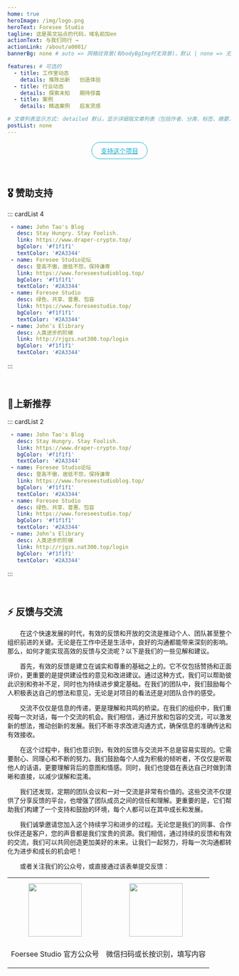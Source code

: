 ```yaml
---
home: true
heroImage: /img/logo.png
heroText: Foresee Studio
tagline: 这是英文站点的代码，域名前加en
actionText: 与我们同行 →
actionLink: /about/a0001/
bannerBg: none # auto => 网格纹背景(有bodyBgImg时无背景)，默认 | none => 无 | '大图地址' | background: 自定义背景样式       提示：如发现文本颜色不适应你的背景时可以到palette.styl修改$bannerTextColor变量

features: # 可选的
  - title: 工作室动态
    details: 推陈出新   创造体验
  - title: 行业动态
    details: 探索未知   期待惊喜
  - title: 案例
    details: 精选案例   启发灵感

# 文章列表显示方式: detailed 默认，显示详细版文章列表（包括作者、分类、标签、摘要、分页等）| simple => 显示简约版文章列表（仅标题和日期）| none 不显示文章列表
postList: none
---
```

<p align="center">
  <a class="become-sponsor" href="/money/m0001/">支持这个项目</a>
</p>

<style>
.become-sponsor {
  padding: 8px 20px;
  display: inline-block;
  color: #11a8cd;
  border-radius: 30px;
  box-sizing: border-box;
  border: 1px solid #11a8cd;
}
</style>

<br/>

## 🎖 赞助支持
::: cardList 4
```yaml
 - name: John Tao's Blog
   desc: Stay Hungry. Stay Foolish.
   link: https://www.draper-crypto.top/
   bgColor: '#f1f1f1'
   textColor: '#2A3344'
 - name: Foresee Studio论坛
   desc: 登高不傲，居低不怨，保持谦卑
   link: https://www.foreseestudioblog.top/
   bgColor: '#f1f1f1'
   textColor: '#2A3344'
 - name: Foresee Studio
   desc: 绿色、共享、普惠、包容
   link: https://www.foreseestudio.top/
   bgColor: '#f1f1f1'
   textColor: '#2A3344'
 - name: John‘s Elibrary
   desc: 人类进步的阶梯
   link: http://rjgzs.nat300.top/login
   bgColor: '#f1f1f1'
   textColor: '#2A3344'
```
:::

<br/>

## 🎉上新推荐
::: cardList 2
```yaml
 - name: John Tao's Blog
   desc: Stay Hungry. Stay Foolish.
   link: https://www.draper-crypto.top/
   bgColor: '#f1f1f1'
   textColor: '#2A3344'
 - name: Foresee Studio论坛
   desc: 登高不傲，居低不怨，保持谦卑
   link: https://www.foreseestudioblog.top/
   bgColor: '#f1f1f1'
   textColor: '#2A3344'
 - name: Foresee Studio
   desc: 绿色、共享、普惠、包容
   link: https://www.foreseestudio.top/
   bgColor: '#f1f1f1'
   textColor: '#2A3344'
 - name: John‘s Elibrary
   desc: 人类进步的阶梯
   link: http://rjgzs.nat300.top/login
   bgColor: '#f1f1f1'
   textColor: '#2A3344'
```
:::

<br/>

## ⚡ 反馈与交流
&emsp;&emsp;在这个快速发展的时代，有效的反馈和开放的交流是推动个人、团队甚至整个组织前进的关键。无论是在工作中还是生活中，良好的沟通都能带来深刻的影响。那么，如何才能实现高效的反馈与交流呢？以下是我们的一些见解和建议。

&emsp;&emsp;首先，有效的反馈是建立在诚实和尊重的基础之上的。它不仅包括赞扬和正面评价，更重要的是提供建设性的意见和改进建议。通过这种方式，我们可以帮助彼此识别和弥补不足，同时也为持续进步奠定基础。在我们的团队中，我们鼓励每个人积极表达自己的想法和意见，无论是对项目的看法还是对团队合作的感受。

&emsp;&emsp;交流不仅仅是信息的传递，更是理解和共鸣的桥梁。在我们的组织中，我们重视每一次对话，每一个交流的机会。我们相信，通过开放和包容的交流，可以激发新的想法，推动创新的发展。我们不断寻求改进沟通方式，确保信息的准确传达和有效接收。

&emsp;&emsp;在这个过程中，我们也意识到，有效的反馈与交流并不总是容易实现的。它需要耐心、同理心和不断的努力。我们鼓励每个人成为积极的倾听者，不仅仅是听取他人的话语，更要理解背后的意图和情感。同时，我们也提倡在表达自己时做到清晰和直接，以减少误解和混淆。

&emsp;&emsp;我们还发现，定期的团队会议和一对一交流是非常有价值的。这些交流不仅提供了分享反馈的平台，也增强了团队成员之间的信任和理解。更重要的是，它们帮助我们构建了一个支持和鼓励的环境，每个人都可以在其中成长和发展。

&emsp;&emsp;我们诚挚邀请您加入这个持续学习和进步的过程。无论您是我们的同事、合作伙伴还是客户，您的声音都是我们宝贵的资源。我们相信，通过持续的反馈和有效的交流，我们可以共同创造更加美好的未来。让我们一起努力，将每一次沟通都转化为进步和成长的机会吧！

&emsp;&emsp;或者关注我们的公众号，或直接通过该表单提交反馈：

<table>
  <tbody>
    <tr>
      <td align="center" valign="middle">
        <img src="https://typora-img-1301299232.cos.ap-shanghai.myqcloud.com/img2/202401150046188.jpg" class="no-zoom" style="width:120px;margin: 10px;">
        <p>Foersee Studio 官方公众号</p>
      </td>
      <td align="center" valign="middle">
        <img src="https://typora-img-1301299232.cos.ap-shanghai.myqcloud.com/img2/202401150051943.png" class="no-zoom" style="width:120px;margin: 10px;">
        <p>微信扫码或长按识别，填写内容</p>
      </td>
    </tr>
  </tbody>
</table>


